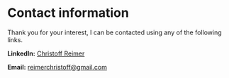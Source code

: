 <h1>Contact information</h1>
  
Thank you for your interest, I can be contacted using any of the following links.

**LinkedIn:** [Christoff Reimer](https://www.linkedin.com/in/christoff-reimer/)

**Email:** <reimerchristoff@gmail.com>
